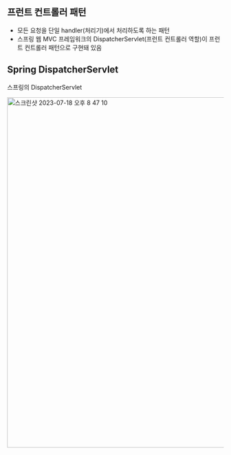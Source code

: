 ## 프런트 컨트롤러 패턴

- 모든 요청을 단일 handler(처리기)에서 처리하도록 하는 패턴
- 스프링 웹 MVC 프레임워크의 DispatcherServlet(프런트 컨트롤러 역할)이 프런트 컨트롤러 패턴으로 구현돼 있음

## Spring DispatcherServlet

스프링의 DispatcherServlet

<img width="813" alt="스크린샷 2023-07-18 오후 8 47 10" src="https://github.com/hsem4717/FastcampusProject/assets/102217688/19b7fa14-a66d-46e8-8ac6-4cf205e732f7">
